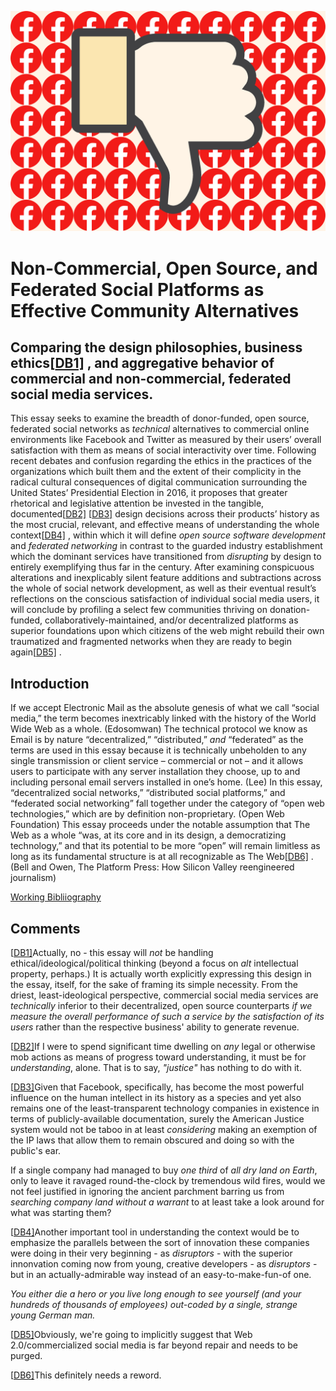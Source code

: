 ![Thumbs Down](thumb.jpg)

# Non-Commercial, Open Source, and Federated Social Platforms as Effective Community Alternatives

## Comparing the design philosophies, business ethics[[DB1\]](#_msocom_1) , and aggregative behavior of commercial and non-commercial, federated social media services.

This essay seeks to examine the breadth of donor-funded, open source, federated social networks as *technical* alternatives to commercial online environments like Facebook and Twitter as measured by their users’ overall satisfaction with them as means of social interactivity over time. Following recent debates and confusion regarding the ethics in the practices of the organizations which built them and the extent of their complicity in the radical cultural consequences of digital communication surrounding the United States’ Presidential Election in 2016, it proposes that greater rhetorical and legislative attention be invested in the tangible, documented[[DB2\]](#_msocom_2) [[DB3\]](#_msocom_3) design decisions across their products’ history as the most crucial, relevant, and effective means of understanding the whole context[[DB4\]](#_msocom_4) , within which it will define *open source software development* and *federated networking* in contrast to the guarded industry establishment which the dominant services have transitioned from *disrupting* by design to entirely exemplifying thus far in the century. After examining conspicuous alterations and inexplicably silent feature additions and subtractions across the whole of social network development, as well as their eventual result’s reflections on the conscious satisfaction of individual social media users, it will conclude by profiling a select few communities thriving on donation-funded, collaboratively-maintained, and/or decentralized platforms as superior foundations upon which citizens of the web might rebuild their own traumatized and fragmented networks when they are ready to begin again[[DB5\]](#_msocom_5) .

## Introduction

If we accept Electronic Mail as the absolute genesis of what we call “social media,” the term becomes inextricably linked with the history of the World Wide Web as a whole. (Edosomwan) The technical protocol we know as Email is by nature “decentralized,” “distributed,” *and* “federated” as the terms are used in this essay because it is technically unbeholden to any single transmission or client service – commercial or not – and it allows users to participate with any server installation they choose, up to and including personal email servers installed in one’s home. (Lee) In this essay, “decentralized social networks,” “distributed social platforms,” and “federated social networking” fall together under the category of “open web technologies,” which are by definition non-proprietary. (Open Web Foundation) This essay proceeds under the notable assumption that The Web as a whole “was, at its core and in its design, a democratizing technology,” and that its potential to be more “open” will remain limitless as long as its fundamental structure is at all recognizable as The Web[[DB6\]](#_msocom_6) . (Bell and Owen, The Platform Press: How Silicon Valley reengineered journalism)

[Working Bibliiography](sources\Bibliography.md)

## Comments

 [[DB1\]](#_msoanchor_1)Actually, no - this essay will *not* be handling ethical/ideological/political thinking (beyond a focus on *alt* intellectual property, perhaps.) It is actually worth explicitly expressing this design in the essay, itself, for the sake of framing its simple necessity. From the driest, least-ideological perspective, commercial social media services are *technically* inferior to their decentralized, open source counterparts *if we measure the overall performance of such a service by the satisfaction of its users* rather than the respective business' ability to generate revenue.



 [[DB2\]](#_msoanchor_2)If I were to spend significant time dwelling on *any* legal or otherwise mob actions as means of progress toward understanding, it must be for *understanding*, alone. That is to say, *"justice"* has nothing to do with it.



 [[DB3\]](#_msoanchor_3)Given that Facebook, specifically, has become the most powerful influence on the human intellect in its history as a species and yet also remains one of the least-transparent technology companies in existence in terms of publicly-available documentation, surely the American Justice system would not be taboo in at least *considering* making an exemption of the IP laws that allow them to remain obscured and doing so with the public's ear.

 

If a single company had managed to buy *one third* of *all dry land on Earth*, only to leave it ravaged round-the-clock by tremendous wild fires, would we not feel justified in ignoring the ancient parchment barring us from *searching company land without a warrant* to at least take a look around for what was starting them?



 [[DB4\]](#_msoanchor_4)Another important tool in understanding the context would be to emphasize the parallels between the sort of innovation these companies were doing in their very beginning - as *disruptors* - with the superior innonvation coming now from young, creative developers - as *disruptors* - but in an actually-admirable way instead of an easy-to-make-fun-of one.

 

*You either die a hero or you live long enough to see yourself (and your hundreds of thousands of employees) out-coded by a single, strange young German man.*



 [[DB5\]](#_msoanchor_5)Obviously, we're going to implicitly suggest that Web 2.0/commercialized social media is far beyond repair and needs to be purged.



 [[DB6\]](#_msoanchor_6)This definitely needs a reword.